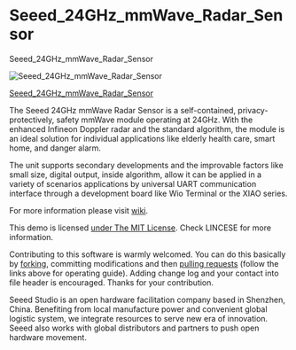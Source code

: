 # Seeed_24GHz_mmWave_Radar_Sensor
 Seeed_24GHz_mmWave_Radar_Sensor

 ![Seeed_24GHz_mmWave_Radar_Sensor](https://media-cdn.seeedstudio.com/media/catalog/product/cache/9d0ce51a71ce6a79dfa2a98d65a0f0bd/1/0/101990884_preview-07.jpg)

[Seeed_24GHz_mmWave_Radar_Sensor](https://www.seeedstudio.com/24GHz-mmWave-Radar-Sensor-Fall-Detection-Module-p-5268.html)

The Seeed 24GHz mmWave Radar Sensor is a self-contained, privacy-protectively, safety mmWave module operating at 24GHz. With the enhanced Infineon Doppler radar and the standard algorithm, the module is an ideal solution for individual applications like elderly health care, smart home, and danger alarm.

The unit supports secondary developments and the improvable factors like small size, digital output, inside algorithm, allow it can be applied in a variety of scenarios applications by universal UART communication interface through a development board like Wio Terminal or the XIAO series.

For more information please visit [wiki](https://wiki.seeedstudio.com/Radar_MR24HPB1/).

This demo is licensed [under The MIT License](http://opensource.org/licenses/mit-license.php). Check LINCESE for more information.

Contributing to this software is warmly welcomed. You can do this basically by
[forking](https://docs.github.com/en/get-started/quickstart/fork-a-repo), committing modifications and then [pulling requests](https://help.github.com/articles/using-pull-requests) (follow the links above
for operating guide). Adding change log and your contact into file header is encouraged.
Thanks for your contribution.

Seeed Studio is an open hardware facilitation company based in Shenzhen, China.
Benefiting from local manufacture power and convenient global logistic system,
we integrate resources to serve new era of innovation. Seeed also works with
global distributors and partners to push open hardware movement.